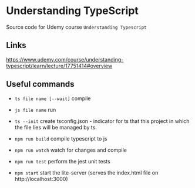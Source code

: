 # Understanding TypeScript 

Source code for Udemy course `Understanding Typescript` 

## Links

https://www.udemy.com/course/understanding-typescript/learn/lecture/17751414#overview


## Useful commands

 * `ts file name [--wait]` compile
 * `js file name` run
 * `ts --init` create tsconfig.json - indicator for ts that this project in which the file lies will be managed by ts.

 * `npm run build`   compile typescript to js
 * `npm run watch`   watch for changes and compile
 * `npm run test`    perform the jest unit tests

 * `npm start`       start the lite-server (serves the index.html file on http://localhost:3000)
 
 

